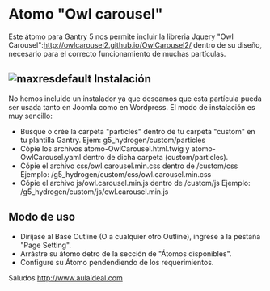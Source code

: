 # Atomo "Owl carousel"
Este átomo para Gantry 5 nos permite incluir la libreria Jquery "Owl Carousel":http://owlcarousel2.github.io/OwlCarousel2/ dentro de su diseño, necesario para el correcto funcionamiento de muchas partículas.

![maxresdefault](https://user-images.githubusercontent.com/9434043/26899697-7e29e490-4b95-11e7-9b5b-12da68f07f55.jpg)
Instalación
-----------
No hemos incluido un instalador ya que deseamos que esta partícula pueda ser usada tanto en Joomla como en Wordpress. 
El modo de instalación es muy sencillo:

+ Busque o crée la carpeta "particles" dentro de tu carpeta "custom" en tu plantilla Gantry. Ejem: g5_hydrogen/custom/particles
+ Cópie los archivos atomo-OwlCarousel.html.twig y atomo-OwlCarousel.yaml dentro de dicha carpeta (custom/particles).
+ Cópie el archivo css/owl.carousel.min.css dentro de /custom/css Ejemplo:  /g5_hydrogen/custom/css/owl.carousel.min.css
+ Cópie el archivo js/owl.carousel.min.js dentro de /custom/js Ejemplo:  /g5_hydrogen/custom/js/owl.carousel.min.js

Modo de uso
-----------
+ Diríjase al Base Outline (O a cualquier otro Outline), ingrese a la pestaña "Page Setting". 
+ Arrástre su átomo detro de la sección de "Átomos disponibles". 
+ Configure su Átomo pendendiendo de los requerimientos.

Saludos
http://www.aulaideal.com

